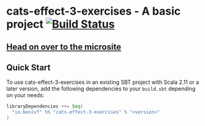 # cats-effect-3-exercises - A basic project [![Build Status](https://travis-ci.com/Beni/cats-effect-3-exercises.svg?branch=master)](https://travis-ci.com/Beni/cats-effect-3-exercises)

## [Head on over to the microsite](https://Beni.github.io/cats-effect-3-exercises)

## Quick Start

To use cats-effect-3-exercises in an existing SBT project with Scala 2.11 or a later version, add the following dependencies to your
`build.sbt` depending on your needs:

```scala
libraryDependencies ++= Seq(
  "io.benivf" %% "cats-effect-3-exercises" % "<version>"
)
```
